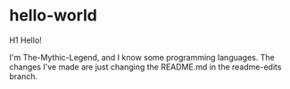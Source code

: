 # hello-world

H1 Hello!

I'm The-Mythic-Legend, and I know some programming languages.
The changes I've made are just changing the README.md in the readme-edits branch.
